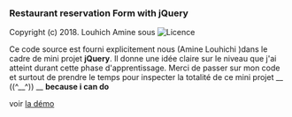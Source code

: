 ### Restaurant reservation Form with jQuery 
  
  

Copyright (c) 2018. Louhich Amine  <aminelch> sous  ![Licence](https://img.shields.io/aur/license/yaourt.svg) 

   Ce code source est fourni explicitement  nous (Amine Louhichi )dans le cadre de mini projet **jQuery**.
 Il donne une idée claire sur le  niveau que j'ai  atteint durant cette phase d'apprentissage.
 Merci de passer sur mon code et surtout de prendre le temps pour inspecter la totalité de ce mini projet
        __ ((^__^)) __ **because i can do**        
     
voir [la démo](https://aminelch.github.io/restau-reservation-form/)
